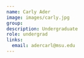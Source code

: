 ```yaml
---
name: Carly Ader
image: images/carly.jpg
group:
description: Undergraduate
role: undergrad
links:
  email: adercarl@msu.edu
---
```

